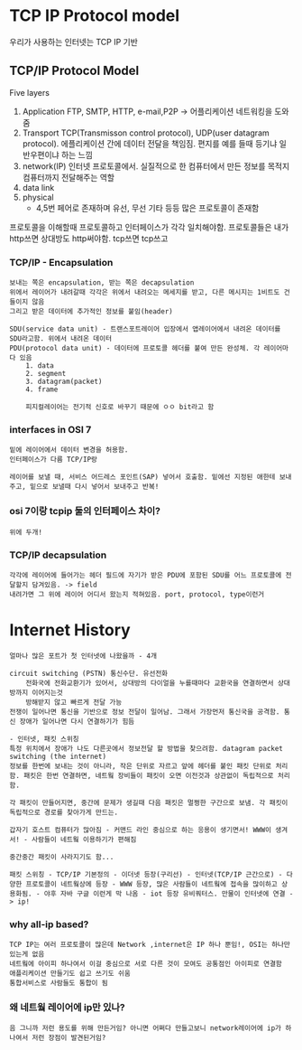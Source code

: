 # TCP IP Protocol model

우리가 사용하는 인터넷는 TCP IP 기반

## TCP/IP Protocol Model

Five layers

1. Application
   FTP, SMTP, HTTP, e-mail,P2P -> 어플리케이션 네트워킹을 도와줌
2. Transport
   TCP(Transmisson control protocol), UDP(user datagram protocol). 에플리케이션 간에 데이터 전달을 책임짐. 편지를 예를 들때 등기냐 일반우편이냐 하는 느낌
3. network(IP)
   인터넷 프로토콜에서. 실질적으로 한 컴퓨터에서 만든 정보를 목적지 컴퓨터까지 전달해주는 역할
4. data link
5. physical
   - 4,5번 페어로 존재하며 유선, 무선 기타 등등 많은 프로토콜이 존재함

프로토콜을 이해할때 프로토콜하고 인터페이스가 각각 일치해야함. 프로토콜들은 내가 http쓰면 상대방도 http써야함. tcp쓰면 tcp쓰고

### TCP/IP - Encapsulation

    보내는 쪽은 encapsulation, 받는 쪽은 decapsulation
    위에서 레이어가 내려갈때 각각은 위에서 내려오는 메세지를 받고, 다른 메시지는 1비트도 건들이지 않음
    그리고 받은 데이터에 추가적인 정보를 붙임(header)

    SDU(service data unit) - 트랜스포트레이어 입장에서 앱레이어에서 내려온 데이터를 SDU라고함. 위에서 내려온 데이터
    PDU(protocol data unit) - 데이터에 프로토콜 헤더를 붙여 만든 완성체. 각 레이어마다 있음
        1. data
        2. segment
        3. datagram(packet)
        4. frame

        피지컬레이어는 전기적 신호로 바꾸기 때문에 ㅇㅇ bit라고 함

### interfaces in OSI 7

    밑에 레이어에서 데이터 변경을 허용함.
    인터페이스가 다름 TCP/IP랑

    레이어를 보낼 때, 서비스 어드레스 포인트(SAP) 넣어서 호출함. 밑에선 지정된 애한테 보내주고, 밑으로 보낼때 다시 넣어서 보내주고 반복!

### osi 7이랑 tcpip 둘의 인터페이스 차이?

    위에 두개!

### TCP/IP decapsulation

    각각에 레이어에 들어가는 헤더 필드에 자기가 받은 PDU에 포함된 SDU를 어느 프로토콜에 전달할지 담겨있음. -> field
    내려가면 그 위에 레이어 어디서 왔는지 적혀있음. port, protocol, type이런거

# Internet History

    얼마나 많은 포트가 첫 인터넷에 나왔을까 - 4개

    circuit switching (PSTN) 통신수단. 유선전화
        전화국에 전화교환기가 있어서, 상대방의 다이얼을 누를때마다 교환국을 연결하면서 상대방까지 이어지는것
        방해받지 않고 빠르게 전달 가능
    전쟁이 일어나면 통신을 기반으로 정보 전달이 일어남. 그래서 가장먼저 통신국을 공격함. 통신 장애가 일어나면 다시 연결하기가 힘듬

    - 인터넷, 패킷 스위칭
    특정 위치에서 장애가 나도 다른곳에서 정보전달 할 방법을 찾으려함. datagram packet switching (the internet)
    정보를 한번에 보내는 것이 아니라, 작은 단위로 자르고 앞에 헤더를 붙인 패킷 단위로 처리함. 패킷은 한번 연결하면, 네트웤 장비들이 패킷이 오면 이전것과 상관없이 독립적으로 처리함.

    각 패킷이 만들어지면, 중간에 문제가 생길때 다음 패킷은 멀쩡한 구간으로 보냄. 각 패킷이 독립적으로 경로를 찾아가게 만드는.

    갑자기 호스트 컴퓨터가 많아짐 - 커맨드 라인 중심으로 하는 응용이 생기면서! WWW이 생겨서! - 사람들이 네트웤 이용하기가 편해짐

    중간중간 패킷이 사라지기도 함...

    패킷 스위칭 - TCP/IP 기본정의 - 이더넷 등장(구리선) - 인터넷(TCP/IP 근간으로) - 다양한 프로토콜이 네트웤상에 등장 - WWW 등장, 많은 사람들이 네트웤에 접속을 많이하고 상용화됨. - 야후 자바 구글 이런게 막 나옴 - iot 등장 유비쿼터스. 만물이 인터넷에 연결 -> ip!

### why all-ip based?

    TCP IP는 여러 프로토콜이 많은데 Network ,internet은 IP 하나 뿐임!, OSI는 하나만 있는게 없음
    네트웤에 아이피 하나여서 이걸 중심으로 서로 다른 것이 모여도 공통점인 아이피로 연결함
    애플리케이션 만들기도 쉽고 쓰기도 쉬움
    통합서비스로 사람들도 통합이 됨

### 왜 네트웤 레이어에 ip만 있나?

    음 그니까 저런 용도를 위해 만든거임? 아니면 어쩌다 만들고보니 network레이어에 ip가 하나여서 저런 장점이 발견된거임?
